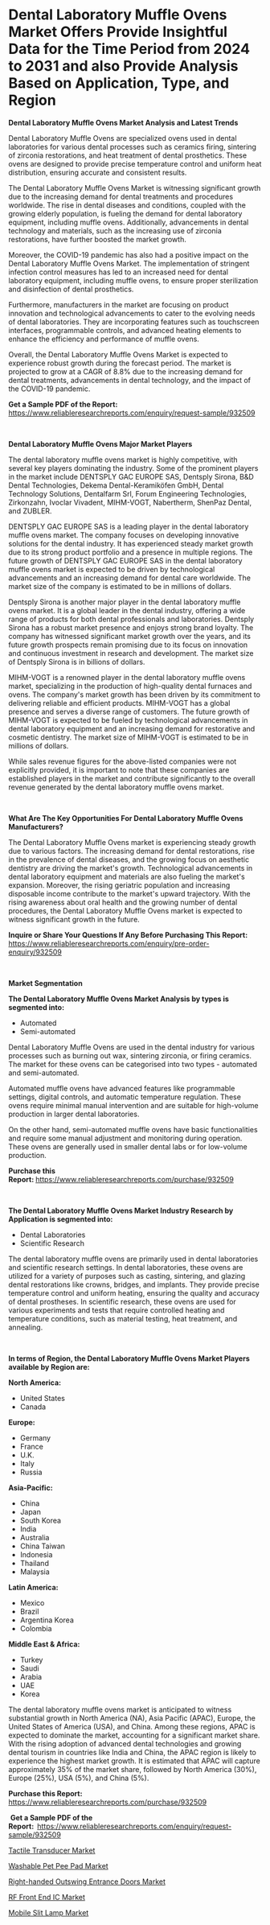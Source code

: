 <p><h1>Dental Laboratory Muffle Ovens Market Offers Provide Insightful Data for the Time Period from 2024 to 2031 and also Provide Analysis Based on Application, Type, and Region</h1></p><p><strong>Dental Laboratory Muffle Ovens Market Analysis and Latest Trends</strong></p>
<p><p>Dental Laboratory Muffle Ovens are specialized ovens used in dental laboratories for various dental processes such as ceramics firing, sintering of zirconia restorations, and heat treatment of dental prosthetics. These ovens are designed to provide precise temperature control and uniform heat distribution, ensuring accurate and consistent results.</p><p>The Dental Laboratory Muffle Ovens Market is witnessing significant growth due to the increasing demand for dental treatments and procedures worldwide. The rise in dental diseases and conditions, coupled with the growing elderly population, is fueling the demand for dental laboratory equipment, including muffle ovens. Additionally, advancements in dental technology and materials, such as the increasing use of zirconia restorations, have further boosted the market growth.</p><p>Moreover, the COVID-19 pandemic has also had a positive impact on the Dental Laboratory Muffle Ovens Market. The implementation of stringent infection control measures has led to an increased need for dental laboratory equipment, including muffle ovens, to ensure proper sterilization and disinfection of dental prosthetics.</p><p>Furthermore, manufacturers in the market are focusing on product innovation and technological advancements to cater to the evolving needs of dental laboratories. They are incorporating features such as touchscreen interfaces, programmable controls, and advanced heating elements to enhance the efficiency and performance of muffle ovens.</p><p>Overall, the Dental Laboratory Muffle Ovens Market is expected to experience robust growth during the forecast period. The market is projected to grow at a CAGR of 8.8% due to the increasing demand for dental treatments, advancements in dental technology, and the impact of the COVID-19 pandemic.</p></p>
<p><strong>Get a Sample PDF of the Report:&nbsp;</strong> <a href="https://www.reliableresearchreports.com/enquiry/request-sample/932509">https://www.reliableresearchreports.com/enquiry/request-sample/932509</a></p>
<p>&nbsp;</p>
<p><strong>Dental Laboratory Muffle Ovens Major Market Players</strong></p>
<p><p>The dental laboratory muffle ovens market is highly competitive, with several key players dominating the industry. Some of the prominent players in the market include DENTSPLY GAC EUROPE SAS, Dentsply Sirona, B&D Dental Technologies, Dekema Dental-Keramiköfen GmbH, Dental Technology Solutions, Dentalfarm Srl, Forum Engineering Technologies, Zirkonzahn, Ivoclar Vivadent, MIHM-VOGT, Nabertherm, ShenPaz Dental, and ZUBLER.</p><p>DENTSPLY GAC EUROPE SAS is a leading player in the dental laboratory muffle ovens market. The company focuses on developing innovative solutions for the dental industry. It has experienced steady market growth due to its strong product portfolio and a presence in multiple regions. The future growth of DENTSPLY GAC EUROPE SAS in the dental laboratory muffle ovens market is expected to be driven by technological advancements and an increasing demand for dental care worldwide. The market size of the company is estimated to be in millions of dollars.</p><p>Dentsply Sirona is another major player in the dental laboratory muffle ovens market. It is a global leader in the dental industry, offering a wide range of products for both dental professionals and laboratories. Dentsply Sirona has a robust market presence and enjoys strong brand loyalty. The company has witnessed significant market growth over the years, and its future growth prospects remain promising due to its focus on innovation and continuous investment in research and development. The market size of Dentsply Sirona is in billions of dollars.</p><p>MIHM-VOGT is a renowned player in the dental laboratory muffle ovens market, specializing in the production of high-quality dental furnaces and ovens. The company's market growth has been driven by its commitment to delivering reliable and efficient products. MIHM-VOGT has a global presence and serves a diverse range of customers. The future growth of MIHM-VOGT is expected to be fueled by technological advancements in dental laboratory equipment and an increasing demand for restorative and cosmetic dentistry. The market size of MIHM-VOGT is estimated to be in millions of dollars.</p><p>While sales revenue figures for the above-listed companies were not explicitly provided, it is important to note that these companies are established players in the market and contribute significantly to the overall revenue generated by the dental laboratory muffle ovens market.</p></p>
<p>&nbsp;</p>
<p><strong>What Are The Key Opportunities For Dental Laboratory Muffle Ovens Manufacturers?</strong></p>
<p><p>The Dental Laboratory Muffle Ovens market is experiencing steady growth due to various factors. The increasing demand for dental restorations, rise in the prevalence of dental diseases, and the growing focus on aesthetic dentistry are driving the market's growth. Technological advancements in dental laboratory equipment and materials are also fueling the market's expansion. Moreover, the rising geriatric population and increasing disposable income contribute to the market's upward trajectory. With the rising awareness about oral health and the growing number of dental procedures, the Dental Laboratory Muffle Ovens market is expected to witness significant growth in the future.</p></p>
<p><strong>Inquire or Share Your Questions If Any Before Purchasing This Report:</strong> <a href="https://www.reliableresearchreports.com/enquiry/pre-order-enquiry/932509">https://www.reliableresearchreports.com/enquiry/pre-order-enquiry/932509</a></p>
<p>&nbsp;</p>
<p><strong>Market Segmentation</strong></p>
<p><strong>The Dental Laboratory Muffle Ovens Market Analysis by types is segmented into:</strong></p>
<p><ul><li>Automated</li><li>Semi-automated</li></ul></p>
<p><p>Dental Laboratory Muffle Ovens are used in the dental industry for various processes such as burning out wax, sintering zirconia, or firing ceramics. The market for these ovens can be categorised into two types - automated and semi-automated. </p><p>Automated muffle ovens have advanced features like programmable settings, digital controls, and automatic temperature regulation. These ovens require minimal manual intervention and are suitable for high-volume production in larger dental laboratories. </p><p>On the other hand, semi-automated muffle ovens have basic functionalities and require some manual adjustment and monitoring during operation. These ovens are generally used in smaller dental labs or for low-volume production.</p></p>
<p><strong>Purchase this Report:&nbsp;</strong><a href="https://www.reliableresearchreports.com/purchase/932509">https://www.reliableresearchreports.com/purchase/932509</a></p>
<p>&nbsp;</p>
<p><strong>The Dental Laboratory Muffle Ovens Market Industry Research by Application is segmented into:</strong></p>
<p><ul><li>Dental Laboratories</li><li>Scientific Research</li></ul></p>
<p><p>The dental laboratory muffle ovens are primarily used in dental laboratories and scientific research settings. In dental laboratories, these ovens are utilized for a variety of purposes such as casting, sintering, and glazing dental restorations like crowns, bridges, and implants. They provide precise temperature control and uniform heating, ensuring the quality and accuracy of dental prostheses. In scientific research, these ovens are used for various experiments and tests that require controlled heating and temperature conditions, such as material testing, heat treatment, and annealing.</p></p>
<p>&nbsp;</p>
<p><strong>In terms of Region, the Dental Laboratory Muffle Ovens Market Players available by Region are:</strong></p>
<p>
    <p> <strong> North America: </strong>
        <ul>
            <li>United States</li>
            <li>Canada</li>
        </ul>
        </p> 
    <p> <strong> Europe: </strong>
        <ul>
            <li>Germany</li>
            <li>France</li>
            <li>U.K.</li>
            <li>Italy</li>
            <li>Russia</li>
        </ul>
        </p> 
    <p> <strong> Asia-Pacific: </strong>
        <ul>
            <li>China</li>
            <li>Japan</li>
            <li>South Korea</li>
            <li>India</li>
            <li>Australia</li>
            <li>China Taiwan</li>
            <li>Indonesia</li>
            <li>Thailand</li>
            <li>Malaysia</li>
        </ul>
        </p> 
    <p> <strong> Latin America: </strong>
        <ul>
            <li>Mexico</li>
            <li>Brazil</li>
            <li>Argentina Korea</li>
            <li>Colombia</li>
        </ul>
        </p> 
    <p> <strong> Middle East & Africa: </strong>
        <ul>
            <li>Turkey</li>
            <li>Saudi</li>
            <li>Arabia</li>
            <li>UAE</li>
            <li>Korea</li>
        </ul>
    </p>
    </p>
<p><p>The dental laboratory muffle ovens market is anticipated to witness substantial growth in North America (NA), Asia Pacific (APAC), Europe, the United States of America (USA), and China. Among these regions, APAC is expected to dominate the market, accounting for a significant market share. With the rising adoption of advanced dental technologies and growing dental tourism in countries like India and China, the APAC region is likely to experience the highest market growth. It is estimated that APAC will capture approximately 35% of the market share, followed by North America (30%), Europe (25%), USA (5%), and China (5%).</p></p>
<p><strong>Purchase this Report: </strong><a href="https://www.reliableresearchreports.com/purchase/932509">https://www.reliableresearchreports.com/purchase/932509</a></p>
<p>&nbsp;<strong>Get a Sample PDF of the Report:&nbsp;&nbsp;</strong><a href="https://www.reliableresearchreports.com/enquiry/request-sample/932509">https://www.reliableresearchreports.com/enquiry/request-sample/932509</a></p>
<p><strong></strong></p>
<p><p><a href="https://medium.com/@nelsonhauck/tactile-transducer-market-research-report-its-history-and-forecast-2024-to-2031-a700d582b58e">Tactile Transducer Market</a></p><p><a href="https://medium.com/@olgabauch163/decoding-washable-pet-pee-pad-market-metrics-market-share-trends-and-growth-patterns-17ae867688a6">Washable Pet Pee Pad Market</a></p><p><a href="https://github.com/WillieWoodard/Market-Research-Report-List-3/blob/main/right-handed-outswing-entrance-doors-market.md">Right-handed Outswing Entrance Doors Market</a></p><p><a href="https://medium.com/@nelsonhauck/analyzing-rf-front-end-ic-market-global-industry-perspective-and-forecast-2024-to-2031-8eff2af66eb4">RF Front End IC Market</a></p><p><a href="https://medium.com/@nelsonhauck/mobile-slit-lamp-market-outlook-industry-overview-and-forecast-2024-to-2031-0215ce460d71">Mobile Slit Lamp Market</a></p></p>